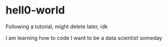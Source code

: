 # hell0-world
Following a tutorial, might delete later, idk

I am learning how to code
I want to be a data scientist someday
